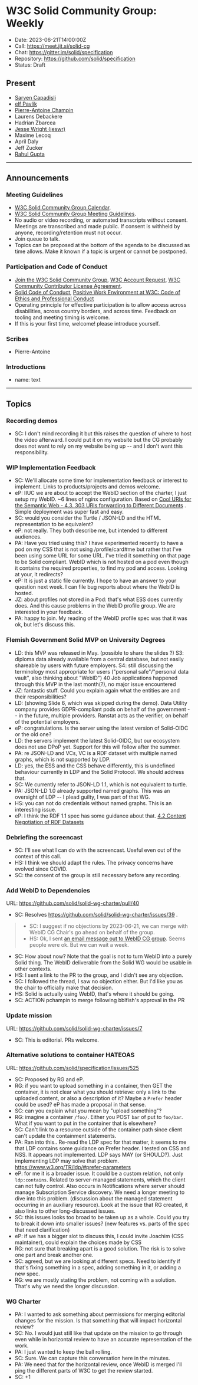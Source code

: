 # W3C Solid Community Group: Weekly

* Date: 2023-06-21T14:00:00Z
* Call: https://meet.jit.si/solid-cg
* Chat: https://gitter.im/solid/specification
* Repository: https://github.com/solid/specification
* Status: Draft

## Present
* [Sarven Capadisli](https://csarven.ca/#i)
* [elf Pavlik](https://elf-pavlik.hackers4peace.net)
* [Pierre-Antoine Champin](https://solid.champin.net/pa/profile/card#me)
* Laurens Debackere
* Hadrian Zbarcea
* [Jesse Wright (jeswr)](https://www.jeswr.org/#me)
* Maxime Lecoq
* April Daly
* Jeff Zucker
* [Rahul Gupta](https://cxres.pages.dev/profile#i)
---

## Announcements

### Meeting Guidelines
* [W3C Solid Community Group Calendar](https://www.w3.org/groups/cg/solid/calendar).
* [W3C Solid Community Group Meeting Guidelines](https://github.com/solid/specification/blob/main/meetings/README.md).
* No audio or video recording, or automated transcripts without consent. Meetings are transcribed and made public. If consent is withheld by anyone, recording/retention must not occur.
* Join queue to talk.
* Topics can be proposed at the bottom of the agenda to be discussed as time allows. Make it known if a topic is urgent or cannot be postponed.

### Participation and Code of Conduct
* [Join the W3C Solid Community Group](https://www.w3.org/community/solid/join), [W3C Account Request](http://www.w3.org/accounts/request), [W3C Community Contributor License Agreement](https://www.w3.org/community/about/agreements/cla/).
* [Solid Code of Conduct](https://github.com/solid/process/blob/main/code-of-conduct.md), [Positive Work Environment at W3C: Code of Ethics and Professional Conduct](https://www.w3.org/Consortium/cepc/)
* Operating principle for effective participation is to allow access across disabilities, across country borders, and across time. Feedback on tooling and meeting timing is welcome.
* If this is your first time, welcome! please introduce yourself.


### Scribes
* Pierre-Antoine

### Introductions
* name: text

---


## Topics

### Recording demos
* SC: I don't mind recording it but this raises the question of where to host the video afterward. I could put it on my website but the CG probably does not want to rely on my website being up -- and I don't want this responsibility.

### WIP Implementation Feedback
* SC: We'll allocate some time for implementation feedback or interest to implement. Links to products/projects and demos welcome.
* eP: IIUC we are about to accept the WebID section of the charter, I just setup my WebID. ~6 lines of nginx configuration. Based on [Cool URIs for the Semantic Web - 4.3. 303 URIs forwarding to Different Documents](https://www.w3.org/TR/cooluris/#r303uri) . Simple deployment was super fast and easy.
* SC: would you consider the Turtle / JSON-LD and the HTML representation to be equivalent?
* eP: not really. They both describe me, but intended to different audiences.
* PA: Have you tried using this? I have experimented recently to have a pod on my CSS that is not using /profile/card#me but rather that I've been using some URL for some URL. I've tried it something on that page to be Solid compliant. WebID which is not hosted on a pod even though it contains the required properties, to find my pod and access. Looking at your, it redirects?
* eP: It is just a static file currently. I hope to have an answer to your question next week. I can file bug reports about where the WebID is hosted.
* JZ: about profiles not stored in a Pod: that's what ESS does currently does. And this cause problems in the WebID profile group. We are interested in your feedback.
* PA: happy to join. My reading of the WebID profile spec was that it was ok, but let's discuss this.

### Flemish Government Solid MVP on University Degrees

* LD: this MVP was released in May.
  (possible to share the slides ?)
  S3: diploma data already available from a central database, but not easily shareable by users with future employers.
  S4: still discussing the terminology most appropriate for users ("personal safe"/"personal data vault", also thinking about "WebID")
  40 Job applications happened through this MVP in the last month(?), no major issue encountered
* JZ: fantastic stuff. Could you explain again what the entities are and their responsibilities?
* LD: (showing Slide 6, which was skipped during the demo). Data Utility company provides GDPR-compliant pods on behalf of the government -- in the future, multiple providers. Ranstat acts as the verifier, on behalf of the potential employers.
* eP: congratulations. Is the server using the latest version of Solid-OIDC or the old one?
* LD: the servers implement the latest Solid-OIDC, but our ecosystem does not use DPoP yet. Support for this will follow after the summer.
* PA: re JSON-LD and VCs, VC is a RDF dataset with multiple named graphs, which is not supported by LDP.
* LD: yes, the ESS and the CSS behave differently, this is undefined behaviour currently in LDP and the Solid Protocol. We should address that.
* SC: We currently refer to JSON-LD 1.1, which is not equivalent to turtle.
* PA: JSON-LD 1.0 already supported named graphs. This was an oversight of LDP -- I plead guilty, I was part of that WG.
* HS: you can not do credentials without named graphs. This is an interesting issue.
* eP: I think the RDF 1.1 spec has some guidance about that. [4.2 Content Negotiation of RDF Datasets](https://www.w3.org/TR/rdf11-concepts/#section-dataset-conneg)

### Debriefing the screencast

* SC: I'll see what I can do with the screencast. Useful even out of the context of this call.
* HS: I think we should adapt the rules. The privacy concerns have evolved since COVID.
* SC: the consent of the group is still necessary before any recording. 


### Add WebID to Dependencies
URL: https://github.com/solid/solid-wg-charter/pull/40

* SC: Resolves https://github.com/solid/solid-wg-charter/issues/39 .
>* SC: I suggest if no objections by 2023-06-21, we can merge with WebID CG Chair's go ahead on behalf of the group.
>* HS: Ok, I sent [an email message out to WebID CG group](https://lists.w3.org/Archives/Public/public-webid/2023Jun/0001.html). Seems people were ok. But we can wait a week.
* SC: How about now?
  Note that the goal is not to turn WebID into a purely Solid thing. The WebID deliverable from the Solid WG would be usable in other contexts.
* HS: I sent a link to the PR to the group, and I didn't see any objection.
* SC: I followed the thread, I saw no objection either. But I'd like you as the chair to officially make that decision.
* HS: Solid is actually using WebID, that's where it should be going.
* SC: ACTION pchampin to merge following bblfish's approval in the PR


### Update mission
URL: https://github.com/solid/solid-wg-charter/issues/7

* SC: This is editorial. PRs welcome.


### Alternative solutions to container HATEOAS
URL: https://github.com/solid/specification/issues/525

* SC: Proposed by RG and eP.
* RG: if you want to upload something in a container, then GET the container, it is not clear what you should retrieve: only a link to the uploaded content, or also a description of it?
  Maybe a `Prefer` header could be used? eP has made a proposal in that sense.
* SC: can you explain what you mean by "upload something"?
* RG: imagine a container `/foo/`. Either you POST `bar` of put to `foo/bar`. What if you want to put in the container that is elsewhere?
* SC: Can't link to a resource outside of the container path since client can't update the containment statements.
* PA: Ran into this.. Re-read the LDP spec for that matter, it seems to me that LDP contains some guidance on Prefer header. I tested on CSS and NSS. It appears not implemented. LDP says MAY (or SHOULD?). Just implementing LDP may solve that problem. https://www.w3.org/TR/ldp/#prefer-parameters
* eP: for me it is a broader issue. It could be a custom relation, not only `ldp:contains`. Related to server-managed statements, which the client can not fully control. Also occurs in Notifications where server should manage Subscription Service discovery. We need a longer meeting to dive into this problem. (discussion about the managed statement occurring in an auxiliary resource). Look at the issue that RG created, it also links to other long-discussed issues.
* SC: this issues looks too broad to be taken up as a whole. Could you try to break it down into smaller issues? (new features vs. parts of the spec that need clarification)
* eP: if we has a bigger slot to discuss this, I could invite Joachim (CSS maintainer), could explain the choices made by CSS
* RG: not sure that breaking apart is a good solution. The risk is to solve one part and break another one.
* SC: agreed, but we are looking at different specs. Need to identify if that's fixing something in a spec, adding something in it, or adding a new spec.
* RG: we are mostly stating the problem, not coming with a solution. That's why we need the longer discussion.

### WG Charter
* PA: I wanted to ask something about permissions for merging editorial changes for the mission. Is that something that will impact horizontal review?
* SC: No. I would just still like that update on the mission to go through even while in horizontal review to have an accurate representation of the work.
* PA: I just wanted to keep the ball rolling.
* SC: Sure. We can capture this conversation here in the minutes.
* PA: We need that for the horizontal review, once WebID is merged I'll ping the different parts of W3C to get the review started.
* SC: +1
